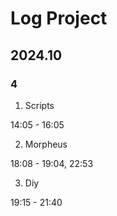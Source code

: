 # Log Project

## 2024.10

### 4

1. Scripts

14:05 - 16:05

2. Morpheus

18:08 - 19:04, 22:53

3. Diy

19:15 - 21:40
